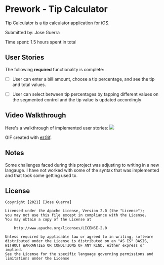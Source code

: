 # Prework - Tip Calculator

Tip Calculator is a tip calculator application for iOS.

Submitted by: Jose Guerra

Time spent: 1.5 hours spent in total

## User Stories

The following **required** functionality is complete:

* [ ] User can enter a bill amount, choose a tip percentage, and see the tip and total values.
* [ ] User can select between tip percentages by tapping different values on the segmented control and the tip value is updated accordingly


## Video Walkthrough

Here's a walkthrough of implemented user stories:
![](https://i.imgur.com/nwu6rfG.gif)


GIF created with [ezGif](https://ezgif.com).

## Notes
Some challenges faced during this project was adjusting to writing in a new langauge. I have not worked with some of the syntax that was implemented and that took some getting used to.

## License

    Copyright [2021] [Jose Guerra]

    Licensed under the Apache License, Version 2.0 (the "License");
    you may not use this file except in compliance with the License.
    You may obtain a copy of the License at

        http://www.apache.org/licenses/LICENSE-2.0

    Unless required by applicable law or agreed to in writing, software
    distributed under the License is distributed on an "AS IS" BASIS,
    WITHOUT WARRANTIES OR CONDITIONS OF ANY KIND, either express or implied.
    See the License for the specific language governing permissions and
    limitations under the License

